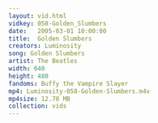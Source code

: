 ```yaml
---
layout: vid.html
vidkey: 058-Golden_Slumbers
date:   2005-03-01 10:00:00
title:  Golden Slumbers
creators: Luminosity
song: Golden Slumbers
artist: The Beatles
width: 640
height: 480
fandoms: Buffy the Vampire Slayer
mp4: Luminosity-058-Golden-Slumbers.m4v
mp4size: 12.78 MB
collection: vids
---
```


  <div>
  
  </div>
  